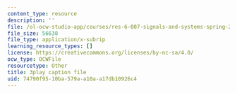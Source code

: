 ```yaml
---
content_type: resource
description: ''
file: /ol-ocw-studio-app/courses/res-6-007-signals-and-systems-spring-2011/74790f9510ba579aa10aa17db10926c4_nuzA75DpSuw.vtt
file_size: 56638
file_type: application/x-subrip
learning_resource_types: []
license: https://creativecommons.org/licenses/by-nc-sa/4.0/
ocw_type: OCWFile
resourcetype: Other
title: 3play caption file
uid: 74790f95-10ba-579a-a10a-a17db10926c4
---
```

